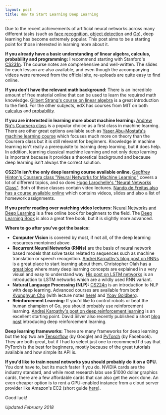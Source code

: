 ```yaml
---
layout: post
title: How to Start Learning Deep Learning
---
```


Due to the recent achievements of artificial neural networks across many different tasks (such as [face recognition](https://research.facebook.com/publications/deepface-closing-the-gap-to-human-level-performance-in-face-verification/), [object detection](http://blogs.microsoft.com/next/2015/12/10/microsoft-researchers-win-imagenet-computer-vision-challenge/) and [Go](https://deepmind.com/alpha-go)), deep learning has become extremely popular. This post aims to be a starting point for those interested in learning more about it.

**If you already have a basic understanding of linear algebra, calculus, probability and programming:** I recommend starting with Stanford's [CS231n](http://cs231n.stanford.edu/). The course notes are comprehensive and well-written. The slides for each lesson are also available, and even though the accompanying videos were removed from the official site, re-uploads are quite easy to find online.

**If you don't have the relevant math background:** There is an incredible amount of free material online that can be used to learn the required math knowledge. [Gilbert Strang's course on linear algebra](http://ocw.mit.edu/courses/mathematics/18-06sc-linear-algebra-fall-2011/index.htm) is a great introduction to the field. For the other subjects, edX has courses from MIT on both [calculus](https://www.edx.org/course/calculus-1a-differentiation-mitx-18-01-1x) and [probability](https://www.edx.org/course/introduction-probability-science-mitx-6-041x-1).

**If you are interested in learning more about machine learning:** [Andrew Ng's Coursera class](https://www.coursera.org/learn/machine-learning) is a popular choice as a first class in machine learning. There are other great options available such as [Yaser Abu-Mostafa's machine learning course](https://work.caltech.edu/telecourse.html) which focuses much more on theory than the Coursera class but it is still relevant for beginners. Knowledge in machine learning isn't really a prerequisite to learning deep learning, but it does help. In addition, learning classical machine learning and not only deep learning is important because it provides a theoretical background and because deep learning isn't always the correct solution. 

**CS231n isn't the only deep learning course available online.** [Geoffrey Hinton's Coursera class "Neural Networks for Machine Learning"](https://www.coursera.org/course/neuralnets) covers a lot of different topics, and so does [Hugo Larochelle's "Neural Networks Class"](https://www.youtube.com/playlist?list=PL6Xpj9I5qXYEcOhn7TqghAJ6NAPrNmUBH). Both of these classes contain video lectures. [Nando de Freitas also has a course available online](https://www.cs.ox.ac.uk/people/nando.defreitas/machinelearning/) which contains videos, slides and also a list of homework assignments. 

**If you prefer reading over watching video lectures:** [Neural Networks and Deep Learning](http://neuralnetworksanddeeplearning.com/) is a free online book for beginners to the field. The [Deep Learning Book](http://www.deeplearningbook.org/) is also a great free book, but it is slightly more advanced.

**Where to go after you've got the basics:**

 - **Computer Vision** is covered by most, if not all, of the deep learning resources mentoined above. 
 - **Recurrent Neural Networks (RNNs)** are the basis of neural network based models that solve tasks related to sequences such as machine translation or speech recognition. [Andrej Karpathy's blog post on RNNs](http://karpathy.github.io/2015/05/21/rnn-effectiveness/) is a great place to start learning about them. Christopher Olah has a [great blog](http://colah.github.io/) where many deep learning concepts are explained in a very visual and easy to understand way. [His post on LSTM networks](http://colah.github.io/posts/2015-08-Understanding-LSTMs/) is an introduction to LSTM networks which are a wildly used RNN variant. 
 - **Natural Language Processing (NLP):** [CS224n](http://web.stanford.edu/class/cs224n/) is an introduction to NLP with deep learning. Advanced courses are available from both [Kyunghyun Cho](http://www.kyunghyuncho.me/home/courses/ds-ga-3001-fall-2015) (with lecture notes [here](https://github.com/nyu-dl/NLP_DL_Lecture_Note/blob/master/lecture_note.pdf)) and [Yoav Goldberg](http://u.cs.biu.ac.il/~yogo/nnlp.pdf).
 - **Reinforcement Learning:** If you'd like to control robots or beat the human champion of Go, you should probably use reinforcement learning. [Andrej Karpathy's post on deep reinforcement learning](http://karpathy.github.io/2016/05/31/rl/) is an excellent starting point. David Silver also recently published a short [blog post](https://deepmind.com/blog/deep-reinforcement-learning/) introducing deep reinforcement learning. 
 
 
**Deep learning frameworks:** There are many frameworks for deep learning but the top two are [Tensorflow](http://tensorflow.org/) (by Google) and [PyTorch](http://pytorch.org/) (by Facebook). They are both great, but if I had to select just one to recommend I'd say that PyTorch is the best for beginners, mostly because of the great tutorials available and how simple its API is. 

**If you'd like to train neural networks you should probably do it on a GPU.** You dont have to, but its much faster if you do. NVIDIA cards are the industry standard, and while most research labs use $1000 dollar graphics cards, there are a few affordable cards that can also get the work done. An even cheaper option is to rent a GPU-enabled instance from a cloud server provider like Amazon's EC2 (short guide [here](https://www.kaggle.com/c/facial-keypoints-detection/details/deep-learning-tutorial)).

Good luck!

_Updated February 2018_
